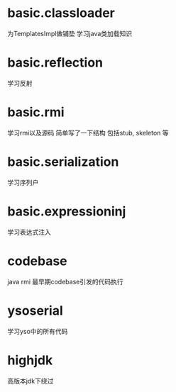 # basic.classloader
为TemplatesImpl做铺垫 学习java类加载知识
# basic.reflection
学习反射
# basic.rmi
学习rmi以及源码 简单写了一下结构 包括stub, skeleton 等
# basic.serialization
学习序列户
# basic.expressioninj
学习表达式注入

# codebase
java rmi 最早期codebase引发的代码执行
# ysoserial
学习yso中的所有代码
# highjdk
高版本jdk下绕过